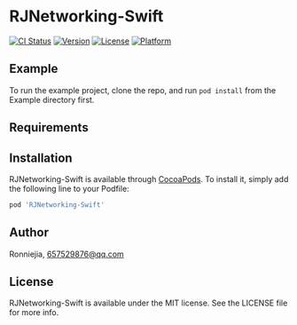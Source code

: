 # RJNetworking-Swift

[![CI Status](https://img.shields.io/travis/Ronniejia/RJNetworking-Swift.svg?style=flat)](https://travis-ci.org/Ronniejia/RJNetworking-Swift)
[![Version](https://img.shields.io/cocoapods/v/RJNetworking-Swift.svg?style=flat)](https://cocoapods.org/pods/RJNetworking-Swift)
[![License](https://img.shields.io/cocoapods/l/RJNetworking-Swift.svg?style=flat)](https://cocoapods.org/pods/RJNetworking-Swift)
[![Platform](https://img.shields.io/cocoapods/p/RJNetworking-Swift.svg?style=flat)](https://cocoapods.org/pods/RJNetworking-Swift)

## Example

To run the example project, clone the repo, and run `pod install` from the Example directory first.

## Requirements

## Installation

RJNetworking-Swift is available through [CocoaPods](https://cocoapods.org). To install
it, simply add the following line to your Podfile:

```ruby
pod 'RJNetworking-Swift'
```

## Author

Ronniejia, 657529876@qq.com

## License

RJNetworking-Swift is available under the MIT license. See the LICENSE file for more info.
